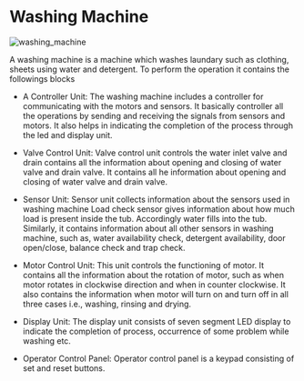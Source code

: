 # Washing Machine

![washing_machine](https://user-images.githubusercontent.com/98875082/154543238-2726fe83-8574-4419-92a9-7b4051c03e58.png)

A washing machine is a machine which washes laundary such as clothing, sheets using water and detergent. To perform  the operation it contains the followings blocks

- A Controller Unit: The washing machine includes a controller for communicating with the motors and sensors. It basically controller all the operations by sending and receiving the signals from sensors and motors. It also helps in indicating the completion of the process through the led and display unit.

- Valve Control Unit: Valve control unit controls the water inlet valve and drain contains all the information about opening and closing of water valve and drain valve. It contains all he information about opening and closing of water valve and drain valve.

- Sensor Unit: Sensor unit collects information about the sensors used in washing machine Load check sensor gives information about how much load is present inside the tub. Accordingly water fills into the tub. Similarly, it contains information about all other sensors in washing machine, such as, water availability check, detergent availability, door open/close, balance check and trap check.

- Motor Control Unit: This unit controls the functioning of motor. It contains all the information about the rotation of motor, such as when motor rotates in clockwise direction and when in counter clockwise. It also contains the information when motor will turn on and turn off in all three cases i.e., washing, rinsing and drying.

- Display Unit: The display unit consists of seven segment LED display to indicate the completion of process, occurrence of some problem while washing etc. 
 
- Operator Control Panel: Operator control panel is a keypad consisting of set and reset buttons.


